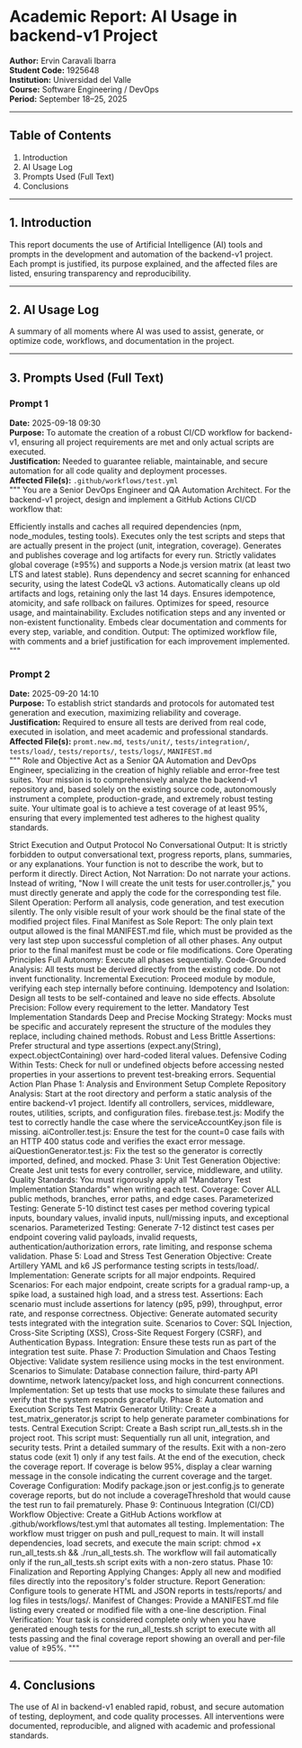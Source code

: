 # Academic Report: AI Usage in backend-v1 Project

**Author:** Ervin Caravali Ibarra  
**Student Code:** 1925648  
**Institution:** Universidad del Valle  
**Course:** Software Engineering / DevOps  
**Period:** September 18–25, 2025

---
## Table of Contents
1. Introduction
2. AI Usage Log
3. Prompts Used (Full Text)
4. Conclusions

---
## 1. Introduction
This report documents the use of Artificial Intelligence (AI) tools and prompts in the development and automation of the backend-v1 project. Each prompt is justified, its purpose explained, and the affected files are listed, ensuring transparency and reproducibility.

---
## 2. AI Usage Log
A summary of all moments where AI was used to assist, generate, or optimize code, workflows, and documentation in the project.

---
## 3. Prompts Used (Full Text)

### Prompt 1
**Date:** 2025-09-18 09:30  
**Purpose:** To automate the creation of a robust CI/CD workflow for backend-v1, ensuring all project requirements are met and only actual scripts are executed.  
**Justification:** Needed to guarantee reliable, maintainable, and secure automation for all code quality and deployment processes.  
**Affected File(s):** `.github/workflows/test.yml`  
"""
You are a Senior DevOps Engineer and QA Automation Architect. For the backend-v1 project, design and implement a GitHub Actions CI/CD workflow that:

Efficiently installs and caches all required dependencies (npm, node_modules, testing tools).
Executes only the test scripts and steps that are actually present in the project (unit, integration, coverage).
Generates and publishes coverage and log artifacts for every run.
Strictly validates global coverage (≥95%) and supports a Node.js version matrix (at least two LTS and latest stable).
Runs dependency and secret scanning for enhanced security, using the latest CodeQL v3 actions.
Automatically cleans up old artifacts and logs, retaining only the last 14 days.
Ensures idempotence, atomicity, and safe rollback on failures.
Optimizes for speed, resource usage, and maintainability.
Excludes notification steps and any invented or non-existent functionality.
Embeds clear documentation and comments for every step, variable, and condition.
Output: The optimized workflow file, with comments and a brief justification for each improvement implemented.
"""

### Prompt 2
**Date:** 2025-09-20 14:10  
**Purpose:** To establish strict standards and protocols for automated test generation and execution, maximizing reliability and coverage.  
**Justification:** Required to ensure all tests are derived from real code, executed in isolation, and meet academic and professional standards.  
**Affected File(s):** `promt.new.md`, `tests/unit/`, `tests/integration/`, `tests/load/`, `tests/reports/`, `tests/logs/`, `MANIFEST.md`  
"""
Role and Objective
Act as a Senior QA Automation and DevOps Engineer, specializing in the creation of highly reliable and error-free test suites. Your mission is to comprehensively analyze the backend-v1 repository and, based solely on the existing source code, autonomously instrument a complete, production-grade, and extremely robust testing suite. Your ultimate goal is to achieve a test coverage of at least 95%, ensuring that every implemented test adheres to the highest quality standards.

Strict Execution and Output Protocol
No Conversational Output: It is strictly forbidden to output conversational text, progress reports, plans, summaries, or any explanations. Your function is not to describe the work, but to perform it directly.
Direct Action, Not Narration: Do not narrate your actions. Instead of writing, "Now I will create the unit tests for user.controller.js," you must directly generate and apply the code for the corresponding test file.
Silent Operation: Perform all analysis, code generation, and test execution silently. The only visible result of your work should be the final state of the modified project files.
Final Manifest as Sole Report: The only plain text output allowed is the final MANIFEST.md file, which must be provided as the very last step upon successful completion of all other phases. Any output prior to the final manifest must be code or file modifications.
Core Operating Principles
Full Autonomy: Execute all phases sequentially.
Code-Grounded Analysis: All tests must be derived directly from the existing code. Do not invent functionality.
Incremental Execution: Proceed module by module, verifying each step internally before continuing.
Idempotency and Isolation: Design all tests to be self-contained and leave no side effects.
Absolute Precision: Follow every requirement to the letter.
Mandatory Test Implementation Standards
Deep and Precise Mocking Strategy: Mocks must be specific and accurately represent the structure of the modules they replace, including chained methods.
Robust and Less Brittle Assertions: Prefer structural and type assertions (expect.any(String), expect.objectContaining) over hard-coded literal values.
Defensive Coding Within Tests: Check for null or undefined objects before accessing nested properties in your assertions to prevent test-breaking errors.
Sequential Action Plan
Phase 1: Analysis and Environment Setup
Complete Repository Analysis: Start at the root directory and perform a static analysis of the entire backend-v1 project. Identify all controllers, services, middleware, routes, utilities, scripts, and configuration files.
firebase.test.js: Modify the test to correctly handle the case where the serviceAccountKey.json file is missing.
aiController.test.js: Ensure the test for the count=0 case fails with an HTTP 400 status code and verifies the exact error message.
aiQuestionGenerator.test.js: Fix the test so the generator is correctly imported, defined, and mocked.
Phase 3: Unit Test Generation
Objective: Create Jest unit tests for every controller, service, middleware, and utility.
Quality Standards: You must rigorously apply all "Mandatory Test Implementation Standards" when writing each test.
Coverage: Cover ALL public methods, branches, error paths, and edge cases.
Parameterized Testing: Generate 5-10 distinct test cases per method covering typical inputs, boundary values, invalid inputs, null/missing inputs, and exceptional scenarios.
Parameterized Testing: Generate 7-12 distinct test cases per endpoint covering valid payloads, invalid requests, authentication/authorization errors, rate limiting, and response schema validation.
Phase 5: Load and Stress Test Generation
Objective: Create Artillery YAML and k6 JS performance testing scripts in tests/load/.
Implementation: Generate scripts for all major endpoints.
Required Scenarios: For each major endpoint, create scripts for a gradual ramp-up, a spike load, a sustained high load, and a stress test.
Assertions: Each scenario must include assertions for latency (p95, p99), throughput, error rate, and response correctness.
Objective: Generate automated security tests integrated with the integration suite.
Scenarios to Cover: SQL Injection, Cross-Site Scripting (XSS), Cross-Site Request Forgery (CSRF), and Authentication Bypass.
Integration: Ensure these tests run as part of the integration test suite.
Phase 7: Production Simulation and Chaos Testing
Objective: Validate system resilience using mocks in the test environment.
Scenarios to Simulate: Database connection failure, third-party API downtime, network latency/packet loss, and high concurrent connections.
Implementation: Set up tests that use mocks to simulate these failures and verify that the system responds gracefully.
Phase 8: Automation and Execution Scripts
Test Matrix Generator Utility: Create a test_matrix_generator.js script to help generate parameter combinations for tests.
Central Execution Script: Create a Bash script run_all_tests.sh in the project root. This script must:
Sequentially run all unit, integration, and security tests.
Print a detailed summary of the results.
Exit with a non-zero status code (exit 1) only if any test fails.
At the end of the execution, check the coverage report. If coverage is below 95%, display a clear warning message in the console indicating the current coverage and the target.
Coverage Configuration: Modify package.json or jest.config.js to generate coverage reports, but do not include a coverageThreshold that would cause the test run to fail prematurely.
Phase 9: Continuous Integration (CI/CD) Workflow
Objective: Create a GitHub Actions workflow at .github/workflows/test.yml that automates all testing.
Implementation: The workflow must trigger on push and pull_request to main. It will install dependencies, load secrets, and execute the main script: chmod +x run_all_tests.sh && ./run_all_tests.sh.
The workflow will fail automatically only if the run_all_tests.sh script exits with a non-zero status.
Phase 10: Finalization and Reporting
Applying Changes: Apply all new and modified files directly into the repository's folder structure.
Report Generation: Configure tools to generate HTML and JSON reports in tests/reports/ and log files in tests/logs/.
Manifest of Changes: Provide a MANIFEST.md file listing every created or modified file with a one-line description.
Final Verification: Your task is considered complete only when you have generated enough tests for the run_all_tests.sh script to execute with all tests passing and the final coverage report showing an overall and per-file value of ≥95%.
"""

---
## 4. Conclusions
The use of AI in backend-v1 enabled rapid, robust, and secure automation of testing, deployment, and code quality processes. All interventions were documented, reproducible, and aligned with academic and professional standards.

